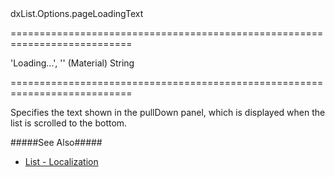 <!--id-->dxList.Options.pageLoadingText<!--/id-->
===========================================================================
<!--default-->'Loading...', '' (Material)<!--/default-->
<!--type-->String<!--/type-->
===========================================================================

<!--shortDescription-->
Specifies the text shown in the pullDown panel, which is displayed when the list is scrolled to the bottom.
<!--/shortDescription-->

<!--fullDescription-->
#####See Also#####
- [List - Localization](/Documentation/Guide/Widgets/List/Localization/)
<!--/fullDescription-->